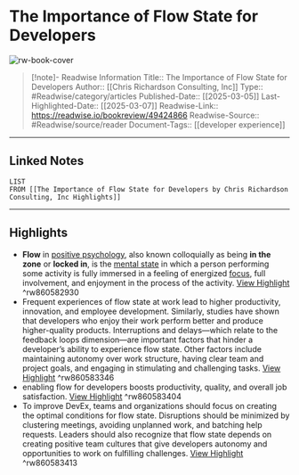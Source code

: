 # The Importance of Flow State for Developers

![rw-book-cover](https://readwise-assets.s3.amazonaws.com/static/images/article0.00998d930354.png)
<br>
>[!note]- Readwise Information
>Title:: The Importance of Flow State for Developers
>Author:: [[Chris Richardson Consulting, Inc]]
>Type:: #Readwise/category/articles
>Published-Date:: [[2025-03-05]]
>Last-Highlighted-Date:: [[2025-03-07]]
>Readwise-Link:: https://readwise.io/bookreview/49424866
>Readwise-Source:: #Readwise/source/reader
>Document-Tags:: [[developer experience]] 
--- 

## Linked Notes
```dataview
LIST
FROM [[The Importance of Flow State for Developers by Chris Richardson Consulting, Inc Highlights]]
```

---

## Highlights
- **Flow** in [positive psychology](https://ula8akwab.cc.rs6.net/tn.jsp?f=0019Jb77p748dTLeu10BsalV3qzAZGtholgAgifYkto4Da6Ld2uIpKBX6wANx1zjCT13WBW_K4W5SysNvcgsUM-Go3GVFWb5WZWxdS_sP_MTkpuxR7o00vU7YefOAfhF19me05tkrGU2Y8ozSn6k3ouXbbxkHD8h4DtOpa4fsHBDjHWLOcVtHH5AsFOsoagRB5M&c=g-vYOQaBUmSeeIeaw7BQUgTbwNG8HZv7_HncpxfWbhJUnYFRGnHkPw==&ch=eo2GuZNCwbJhBbWKNQK768ei0PrLgChxwW9NCNF4djeYPqlTz-DOWQ==), also known colloquially as being **in the zone** or **locked in**, is the [mental state](https://ula8akwab.cc.rs6.net/tn.jsp?f=0019Jb77p748dTLeu10BsalV3qzAZGtholgAgifYkto4Da6Ld2uIpKBX6wANx1zjCT1IDWI4MN6hx3i0mLTVIycpt2EZStybb2lKhHgYaPN7XAlIpWLKnvnQ5zuuv4Z6bBIsaEQuOK7eiWU5JSURBE7G17ZLOyIoke3WHGZNx9SuIgQtIMPRKu9lA==&c=g-vYOQaBUmSeeIeaw7BQUgTbwNG8HZv7_HncpxfWbhJUnYFRGnHkPw==&ch=eo2GuZNCwbJhBbWKNQK768ei0PrLgChxwW9NCNF4djeYPqlTz-DOWQ==) in which a person performing some activity is fully immersed in a feeling of energized [focus](https://ula8akwab.cc.rs6.net/tn.jsp?f=0019Jb77p748dTLeu10BsalV3qzAZGtholgAgifYkto4Da6Ld2uIpKBX6wANx1zjCT1ujgGX17BlUQPpgOo_H16ro_14Yna_yB1eU5Wta-vs6ow5H_b8_K1qF24EE3jyOBdfkIHMmBEDigVHIQCbcOymb-eKcBBf3ppD8rf5jlgbJQ=&c=g-vYOQaBUmSeeIeaw7BQUgTbwNG8HZv7_HncpxfWbhJUnYFRGnHkPw==&ch=eo2GuZNCwbJhBbWKNQK768ei0PrLgChxwW9NCNF4djeYPqlTz-DOWQ==), full involvement, and enjoyment in the process of the activity. [View Highlight](https://readwise.io/open/860582930) ^rw860582930
- Frequent experiences of flow state at work lead to higher productivity, innovation, and employee development. Similarly, studies have shown that developers who enjoy their work perform better and produce higher-quality products. Interruptions and delays—which relate to the feedback loops dimension—are important factors that hinder a developer’s ability to experience flow state. Other factors include maintaining autonomy over work structure, having clear team and project goals, and engaging in stimulating and challenging tasks. [View Highlight](https://readwise.io/open/860583346) ^rw860583346
- enabling flow for developers boosts productivity, quality, and overall job satisfaction. [View Highlight](https://readwise.io/open/860583404) ^rw860583404
- To improve DevEx, teams and organizations should focus on creating the optimal conditions for flow state. Disruptions should be minimized by clustering meetings, avoiding unplanned work, and batching help requests. Leaders should also recognize that flow state depends on creating positive team cultures that give developers autonomy and opportunities to work on fulfilling challenges. [View Highlight](https://readwise.io/open/860583413) ^rw860583413
